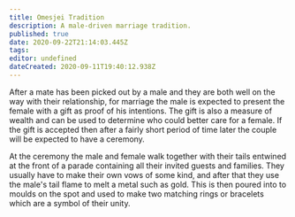 ```yaml
---
title: Omesjei Tradition
description: A male-driven marriage tradition.
published: true
date: 2020-09-22T21:14:03.445Z
tags: 
editor: undefined
dateCreated: 2020-09-11T19:40:12.938Z
---
```


After a mate has been picked out by a male and they are both well on the way with their relationship, for marriage the male is expected to present the female with a gift as proof of his intentions. The gift is also a measure of wealth and can be used to determine who could better care for a female. If the gift is accepted then after a fairly short period of time later the couple will be expected to have a ceremony.

At the ceremony the male and female walk together with their tails entwined at the front of a parade containing all their invited guests and families. They usually have to make their own vows of some kind, and after that they use the male's tail flame to melt a metal such as gold. This is then poured into to moulds on the spot and used to make two matching rings or bracelets which are a symbol of their unity.